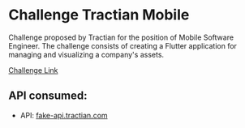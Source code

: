 # Challenge Tractian Mobile
Challenge proposed by Tractian for the position of Mobile Software Engineer. The challenge consists of creating a Flutter application for managing and visualizing a company's assets.

[Challenge Link](https://github.com/tractian/challenges/blob/main/mobile/README.md)

## API consumed:
- API: [fake-api.tractian.com](fake-api.tractian.com)